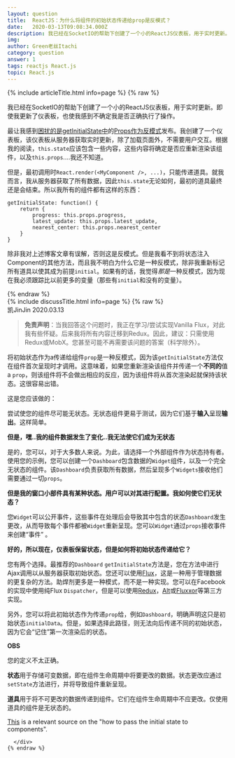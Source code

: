 ```yaml
---
layout: question
title:  ReactJS：为什么将组件的初始状态传递给prop是反模式？
date:   2020-03-13T09:08:34.000Z
description: 我已经在SocketIO的帮助下创建了一个小的ReactJS仪表板，用于实时更新。即使我更新了仪表板，也使我感到不确定我是否正确执行了操作。最让我感到...
img: 
author: Green老丝Itachi
category: question
answer: 1
tags: reactjs React.js
topic: React.js
---
```

<div class="article-root">
  <div class="article">
    {% include articleTitle.html info=page %}
    {% raw %}
    <div class="article-content"><p><font style="vertical-align: inherit;"><font style="vertical-align: inherit;">我已经在SocketIO的帮助下创建了一个小的ReactJS仪表板，用于实时更新。</font><font style="vertical-align: inherit;">即使我更新了仪表板，也使我感到不确定我是否正确执行了操作。</font></font></p>

<p><font style="vertical-align: inherit;"><font style="vertical-align: inherit;">最让我感到</font></font><a href="http://facebook.github.io/react/tips/props-in-getInitialState-as-anti-pattern.html"><font style="vertical-align: inherit;"><font style="vertical-align: inherit;">困扰的是getInitialState中</font></font></a><font style="vertical-align: inherit;"><font style="vertical-align: inherit;">的</font><a href="http://facebook.github.io/react/tips/props-in-getInitialState-as-anti-pattern.html"><font style="vertical-align: inherit;">Props作为反模式</font></a><font style="vertical-align: inherit;">发布。</font><font style="vertical-align: inherit;">我创建了一个仪表板，该仪表板从服务器获取实时更新，除了加载页面外，不需要用户交互。</font><font style="vertical-align: inherit;">根据我的阅读，</font></font><code>this.state</code><font style="vertical-align: inherit;"><font style="vertical-align: inherit;">应该包含一些内容，这些内容将确定是否应重新渲染该组件，以及</font></font><code>this.props</code><font style="vertical-align: inherit;"><font style="vertical-align: inherit;">....我还不知道。</font></font></p>

<p><font style="vertical-align: inherit;"><font style="vertical-align: inherit;">但是，最初调用时</font></font><code>React.render(&lt;MyComponent /&gt;, ...)</code><font style="vertical-align: inherit;"><font style="vertical-align: inherit;">，只能传递道具。</font><font style="vertical-align: inherit;">就我而言，我从服务器获取了所有数据，因此</font></font><code>this.state</code><font style="vertical-align: inherit;"><font style="vertical-align: inherit;">无论如何</font><font style="vertical-align: inherit;">，最初的道具最终</font><font style="vertical-align: inherit;">还是会</font><font style="vertical-align: inherit;">结束</font><font style="vertical-align: inherit;">。</font><font style="vertical-align: inherit;">所以我所有的组件都有这样的东西：</font></font></p>

<pre><code>getInitialState: function() {<font></font>
    return {<font></font>
        progress: this.props.progress,<font></font>
        latest_update: this.props.latest_update,<font></font>
        nearest_center: this.props.nearest_center<font></font>
    }<font></font>
}<font></font>
</code></pre>

<p><font style="vertical-align: inherit;"><font style="vertical-align: inherit;">除非我对上述博客文章有误解，否则这是反模式。</font><font style="vertical-align: inherit;">但是我看不到将状态注入Component的其他方法，而且我不明白为什么它是一种反模式，除非我重新标记所有道具以使其成为前提</font></font><code>initial</code><font style="vertical-align: inherit;"><font style="vertical-align: inherit;">。</font><font style="vertical-align: inherit;">如果有的话，我觉得</font></font><em><font style="vertical-align: inherit;"><font style="vertical-align: inherit;">那是</font></font></em><font style="vertical-align: inherit;"><font style="vertical-align: inherit;">一种反模式，因为现在我必须跟踪比以前更多的变量（那些有</font></font><code>initial</code><font style="vertical-align: inherit;"><font style="vertical-align: inherit;">和</font><font style="vertical-align: inherit;">没有的变量</font><font style="vertical-align: inherit;">）。</font></font></p></div>
    {% endraw %}
  </div>

  <div class="discuss-wrapper">
    {% include discussTitle.html info=page %}
    {% raw %}
    <div class="discuss-item">
        <div class="discuss-parent">
          <div class="discuss-meta">
            <span class="discuss-user">凯JinJin</span>
            <span class="discuss-time">2020.03.13</span>
          </div>
          <div class="discuss-comment"><blockquote>
  <p><strong><font style="vertical-align: inherit;"><font style="vertical-align: inherit;">免责声明</font></font></strong><font style="vertical-align: inherit;"><font style="vertical-align: inherit;">：当我回答这个问题时，我正在学习/尝试实现Vanilla Flux，对此我有些怀疑。</font><font style="vertical-align: inherit;">后来我将所有内容迁移到Redux。</font><font style="vertical-align: inherit;">因此，建议：只需使用Redux或MobX。</font><font style="vertical-align: inherit;">您甚至可能不再需要该问题的答案（科学除外）。</font></font></p>
</blockquote>

<p><font style="vertical-align: inherit;"><font style="vertical-align: inherit;">将初始状态作为a传递给组件</font></font><code>prop</code><font style="vertical-align: inherit;"><font style="vertical-align: inherit;">是一种反模式，因为该</font></font><code>getInitialState</code><font style="vertical-align: inherit;"><font style="vertical-align: inherit;">方法仅在组件首次呈现时才调用。</font><font style="vertical-align: inherit;">这意味着，如果您重新渲染该组件并传递一个</font></font><strong><font style="vertical-align: inherit;"><font style="vertical-align: inherit;">不同的</font></font></strong><font style="vertical-align: inherit;"><font style="vertical-align: inherit;">值a </font></font><code>prop</code><font style="vertical-align: inherit;"><font style="vertical-align: inherit;">，则该组件将不会做出相应的反应，因为该组件将从首次渲染起就保持该状态。</font><font style="vertical-align: inherit;">这很容易出错。</font></font></p>

<p><font style="vertical-align: inherit;"><font style="vertical-align: inherit;">这是您应该做的：</font></font></p>

<p><font style="vertical-align: inherit;"><font style="vertical-align: inherit;">尝试使您的组件尽可能无状态。</font><font style="vertical-align: inherit;">无状态组件更易于测试，因为它们</font><font style="vertical-align: inherit;">基于</font><strong><font style="vertical-align: inherit;">输入</font></strong><font style="vertical-align: inherit;">呈现</font></font><strong><font style="vertical-align: inherit;"><font style="vertical-align: inherit;">输出</font></font></strong><font style="vertical-align: inherit;"><font style="vertical-align: inherit;">。</font><font style="vertical-align: inherit;">这样简单。</font></font><strong><font style="vertical-align: inherit;"></font></strong><font style="vertical-align: inherit;"></font></p>

<p><strong><font style="vertical-align: inherit;"><font style="vertical-align: inherit;">但是，嘿..我的组件数据发生了变化..我无法使它们成为无状态</font></font></strong></p>

<p><font style="vertical-align: inherit;"><font style="vertical-align: inherit;">是的，您可以，对于大多数人来说。</font><font style="vertical-align: inherit;">为此，请选择一个外部组件作为状态持有者。</font><font style="vertical-align: inherit;">使用您的示例，您可以创建一个</font></font><code>Dashboard</code><font style="vertical-align: inherit;"><font style="vertical-align: inherit;">包含数据的</font></font><code>Widget</code><font style="vertical-align: inherit;"><font style="vertical-align: inherit;">组件</font><font style="vertical-align: inherit;">，以及一个</font><font style="vertical-align: inherit;">完全无状态</font><font style="vertical-align: inherit;">的</font><font style="vertical-align: inherit;">组件。</font><font style="vertical-align: inherit;">该</font></font><code>Dashboard</code><font style="vertical-align: inherit;"><font style="vertical-align: inherit;">负责获取所有数据，然后呈现多个</font></font><code>Widgets</code><font style="vertical-align: inherit;"><font style="vertical-align: inherit;">接收他们需要通过一切</font></font><code>props</code><font style="vertical-align: inherit;"><font style="vertical-align: inherit;">。</font></font></p>

<p><strong><font style="vertical-align: inherit;"><font style="vertical-align: inherit;">但是我的窗口小部件具有某种状态。用户可以对其进行配置。</font><font style="vertical-align: inherit;">我如何使它们无状态？</font></font></strong></p>

<p><font style="vertical-align: inherit;"><font style="vertical-align: inherit;">您</font></font><code>Widget</code><font style="vertical-align: inherit;"><font style="vertical-align: inherit;">可以公开事件，这些事件在处理后会导致其中包含的状态</font></font><code>Dashboard</code><font style="vertical-align: inherit;"><font style="vertical-align: inherit;">发生更改，从而导致每个事件都被</font></font><code>Widget</code><font style="vertical-align: inherit;"><font style="vertical-align: inherit;">重新呈现。</font><font style="vertical-align: inherit;">您可以</font></font><code>Widget</code><font style="vertical-align: inherit;"><font style="vertical-align: inherit;">通过</font></font><code>props</code><font style="vertical-align: inherit;"><font style="vertical-align: inherit;">接收</font><font style="vertical-align: inherit;">事件来创建“事件” </font><font style="vertical-align: inherit;">。</font></font></p>

<p><strong><font style="vertical-align: inherit;"><font style="vertical-align: inherit;">好的，所以现在，仪表板保留状态，但是如何将初始状态传递给它？</font></font></strong></p>

<p><font style="vertical-align: inherit;"><font style="vertical-align: inherit;">您有两个选择。</font><font style="vertical-align: inherit;">最推荐的</font></font><code>Dashboard</code> <code>getInitialState</code><font style="vertical-align: inherit;"><font style="vertical-align: inherit;">方法</font><font style="vertical-align: inherit;">是，您在</font><font style="vertical-align: inherit;">方法中进行</font><font style="vertical-align: inherit;">Ajax调用以</font><font style="vertical-align: inherit;">从服务器获取初始状态。</font><font style="vertical-align: inherit;">您还可以使用</font></font><a href="https://facebook.github.io/flux/" rel="nofollow noreferrer"><font style="vertical-align: inherit;"><font style="vertical-align: inherit;">Flux</font></font></a><font style="vertical-align: inherit;"><font style="vertical-align: inherit;">，这是一种用于管理数据的更复杂的方法。</font><font style="vertical-align: inherit;">助焊剂更多是一种模式，而不是一种实现。</font><font style="vertical-align: inherit;">您可以在Facebook的实现中使用纯Flux </font></font><code>Dispatcher</code><font style="vertical-align: inherit;"><font style="vertical-align: inherit;">，但是可以使用</font></font><a href="https://github.com/gaearon/redux" rel="nofollow noreferrer"><font style="vertical-align: inherit;"><font style="vertical-align: inherit;">Redux</font></font></a><font style="vertical-align: inherit;"><font style="vertical-align: inherit;">，</font></font><a href="https://github.com/goatslacker/alt" rel="nofollow noreferrer"><font style="vertical-align: inherit;"><font style="vertical-align: inherit;">Alt</font></font></a><font style="vertical-align: inherit;"><font style="vertical-align: inherit;">或</font></font><a href="https://github.com/BinaryMuse/fluxxor" rel="nofollow noreferrer"><font style="vertical-align: inherit;"><font style="vertical-align: inherit;">Fluxxor</font></font></a><font style="vertical-align: inherit;"><font style="vertical-align: inherit;">等第三方实现</font><font style="vertical-align: inherit;">。</font></font></p>

<p><font style="vertical-align: inherit;"><font style="vertical-align: inherit;">另外，您可以将此初始状态作为传递</font></font><code>prop</code><font style="vertical-align: inherit;"><font style="vertical-align: inherit;">给，例如</font></font><code>Dashboard</code><font style="vertical-align: inherit;"><font style="vertical-align: inherit;">，明确声明这只是初始状态</font></font><code>initialData</code><font style="vertical-align: inherit;"><font style="vertical-align: inherit;">。</font><font style="vertical-align: inherit;">但是，如果选择此路径，则无法向后传递不同的初始状态，因为它会“记住”第一次渲染后的状态。</font></font></p>

<p><strong><font style="vertical-align: inherit;"><font style="vertical-align: inherit;">OBS</font></font></strong></p>

<p><font style="vertical-align: inherit;"><font style="vertical-align: inherit;">您的定义不太正确。</font></font></p>

<p><strong><font style="vertical-align: inherit;"><font style="vertical-align: inherit;">状态</font></font></strong><font style="vertical-align: inherit;"><font style="vertical-align: inherit;">用于存储可变数据，即在组件生命周期中将要更改的数据。</font><font style="vertical-align: inherit;">状态更改应通过</font></font><code>setState</code><font style="vertical-align: inherit;"><font style="vertical-align: inherit;">方法进行，并将导致组件重新呈现。</font></font></p>

<p><strong><font style="vertical-align: inherit;"><font style="vertical-align: inherit;">道具</font></font></strong><font style="vertical-align: inherit;"><font style="vertical-align: inherit;">用于将不可更改的数据传递到组件。</font><font style="vertical-align: inherit;">它们在组件生命周期中不应更改。</font><font style="vertical-align: inherit;">仅使用道具的组件是无状态的。</font></font></p>

<p><a href="https://stackoverflow.com/questions/27928296/reactjs-how-to-pass-the-initial-state-while-rendering-a-component">This</a> is a relevant source on the "how to pass the initial state to components".</p></div>
        </div>
        
      </div>
    {% endraw %}
  </div>
<div>
